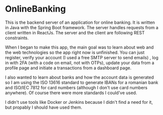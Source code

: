# OnlineBanking


This is the backend server of an application for online banking. It is written in Java with the Spring Boot framework. The server handles requests from a client written in ReactJs. The server and the client are following REST constraints.

When I began to make this app, the main goal was to learn about web and the web technologies so the app right now is unfinished. You can just register, verify your account (I used a free SMTP server to send emails) , log in with 2FA (with a code on email, not with OTPs), update your data from a profile page and initiate a transactions from a dashboard page. 

I also wanted to learn about banks and how the account data is generated so I am using the ISO 13616 standard to generate IBANs for a romanian bank and ISO/IEC 7812 for card numbers (although I don't use card numbers anywhere). Of course there were more standards I could've used.

I didn't use tools like Docker or Jenkins because I didn't find a need for it, but propably I should have used them.
